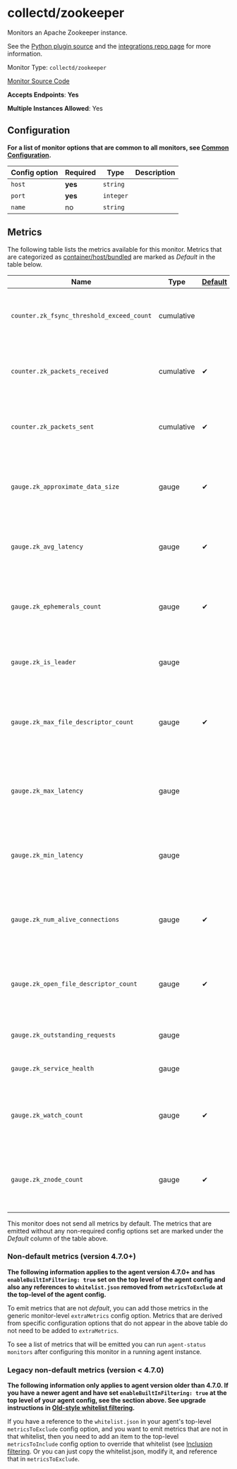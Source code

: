 <!--- GENERATED BY gomplate from scripts/docs/monitor-page.md.tmpl --->

# collectd/zookeeper

Monitors an Apache Zookeeper instance.

See the [Python plugin
source](https://github.com/signalfx/collectd-zookeeper) and the
[integrations repo
page](https://github.com/signalfx/integrations/tree/master/collectd-zookeeper)
for more information.


Monitor Type: `collectd/zookeeper`

[Monitor Source Code](https://github.com/signalfx/signalfx-agent/tree/master/internal/monitors/collectd/zookeeper)

**Accepts Endpoints**: **Yes**

**Multiple Instances Allowed**: Yes

## Configuration

**For a list of monitor options that are common to all monitors, see [Common
Configuration](../monitor-config.md#common-configuration).**


| Config option | Required | Type | Description |
| --- | --- | --- | --- |
| `host` | **yes** | `string` |  |
| `port` | **yes** | `integer` |  |
| `name` | no | `string` |  |


## Metrics

The following table lists the metrics available for this monitor.
Metrics that are categorized as [container/host/bundled](https://docs.signalfx.com/en/latest/admin-guide/usage.html#about-custom-bundled-and-high-resolution-metrics)
are marked as _Default_ in the table below.

| Name | Type | [Default](https://docs.signalfx.com/en/latest/admin-guide/usage.html#about-custom-bundled-and-high-resolution-metrics) | Description |
| ---  | ---  | ---    | ---         |
| `counter.zk_fsync_threshold_exceed_count` | cumulative |  | Number of times fsync duration has exceeded warning threshold |
| `counter.zk_packets_received` | cumulative | ✔ | Count of the number of ZooKeeper packets received by a server |
| `counter.zk_packets_sent` | cumulative | ✔ | Count of the number of ZooKeeper packets sent from a server |
| `gauge.zk_approximate_data_size` | gauge | ✔ | Size of data in bytes that a ZooKeeper server has in its data tree |
| `gauge.zk_avg_latency` | gauge | ✔ | Average time in milliseconds for requests to be processed |
| `gauge.zk_ephemerals_count` | gauge | ✔ | Number of ephemeral nodes that a ZooKeeper server has in its data tree |
| `gauge.zk_is_leader` | gauge |  | 1 if the node is a leader, 0 if the node is a follower |
| `gauge.zk_max_file_descriptor_count` | gauge | ✔ | Maximum number of file descriptors that a ZooKeeper server can open |
| `gauge.zk_max_latency` | gauge |  | Maximum time in milliseconds for a request to be processed |
| `gauge.zk_min_latency` | gauge |  | Minimum time in milliseconds for a request to be processed |
| `gauge.zk_num_alive_connections` | gauge | ✔ | Number of active clients connected to a ZooKeeper server |
| `gauge.zk_open_file_descriptor_count` | gauge | ✔ | Number of file descriptors that a ZooKeeper server has open |
| `gauge.zk_outstanding_requests` | gauge |  | Number of currently executing requests |
| `gauge.zk_service_health` | gauge |  | 1 if server is running, otherwise 0 |
| `gauge.zk_watch_count` | gauge | ✔ | Number of watches placed on Z-Nodes on a ZooKeeper server |
| `gauge.zk_znode_count` | gauge | ✔ | Number of z-nodes that a ZooKeeper server has in its data tree |



This monitor does not send all metrics by default.  The metrics that are
emitted without any non-required config options set are marked under the
_Default_ column of the table above.

### Non-default metrics (version 4.7.0+)

**The following information applies to the agent version 4.7.0+ and has
`enableBuiltInFiltering: true` set on the top level of the agent config and
also any references to `whitelist.json` removed from `metricsToExclude` at the
top-level of the agent config.**

To emit metrics that are not _default_, you can add those metrics in the
generic monitor-level `extraMetrics` config option.  Metrics that are derived
from specific configuration options that do not appear in the above table do
not need to be added to `extraMetrics`.

To see a list of metrics that will be emitted you can run `agent-status
monitors` after configuring this monitor in a running agent instance.



### Legacy non-default metrics (version < 4.7.0)

**The following information only applies to agent version older than 4.7.0. If
you have a newer agent and have set `enableBuiltInFiltering: true` at the top
level of your agent config, see the section above. See upgrade instructions in
[Old-style whitelist filtering](../legacy-filtering.md#old-style-whitelist-filtering).**

If you have a reference to the `whitelist.json` in your agent's top-level
`metricsToExclude` config option, and you want to emit metrics that are not in
that whitelist, then you need to add an item to the top-level
`metricsToInclude` config option to override that whitelist (see [Inclusion
filtering](../legacy-filtering.md#inclusion-filtering).  Or you can just
copy the whitelist.json, modify it, and reference that in `metricsToExclude`.



